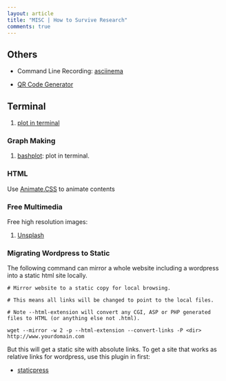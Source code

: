 ```yaml
---
layout: article
title: "MISC | How to Survive Research"
comments: true
---
```


## Others


* Command Line Recording: [asciinema](https://asciinema.org/)

* [QR Code Generator](https://www.unitag.io/qrcode)

## Terminal

1. [plot in terminal](https://github.com/glamp/bashplotlib)


### Graph Making

1. [bashplot](https://github.com/glamp/bashplotlib): plot in terminal.


### HTML

Use [Animate.CSS](https://github.com/daneden/animate.css) to animate contents


### Free Multimedia

Free high resolution images:

1. [Unsplash](https://unsplash.com/)


### Migrating Wordpress to Static

The following command can mirror a whole website including a wordpress into a static html site locally.

```
# Mirror website to a static copy for local browsing.

# This means all links will be changed to point to the local files.

# Note --html-extension will convert any CGI, ASP or PHP generated files to HTML (or anything else not .html).

wget --mirror -w 2 -p --html-extension --convert-links -P <dir> http://www.yourdomain.com
```
But this will get a static site with absolute links. To get a site that works as relative links for wordpress, use this plugin in first:

* [staticpress](https://github.com/megumiteam/staticpress)

